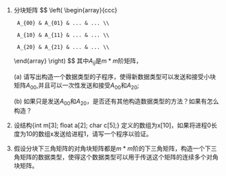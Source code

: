 1. 分块矩阵
   $$
   \left(
   	\begin{array}{ccc}
   	
   		A_{00} & A_{01} & ... & ... \\
       
   		A_{10} & A_{11} & ... & ... \\
       
   		A_{20} & A_{21} & ... & ... \\
       
   	\end{array}
   \right)
   $$
   其中$A_{ij}$是$m * m$阶矩阵，

   (a) 请写出构造一个数据类型的子程序，使得新数据类型可以发送和接受小块矩阵$A_{00}$,并且可以一次性发送和接受$A_{00}$和$A_{20}$;

   (b) 如果只是发送$A_{00}$和$A_{20}$，是否还有其他构造数据类型的方法？如果有怎么构造？



2. 设结构{int m[3]; float a[2]; char c[5];} 定义的数组为x[10]，如果将进程0长度为10的数组x发送给进程1，请写一个程序以验证。



3. 假设分块下三角矩阵的对角块矩阵都是$m * m$阶的下三角矩阵，构造一个下三角矩阵的数据类型，使得这个数据类型可以用于传送这个矩阵的连续多个对角块矩阵。